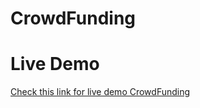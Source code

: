 # CrowdFunding

# Live Demo
<a href="https://crowdfundweb3.netlify.app/">Check this link for live demo CrowdFunding</a>
